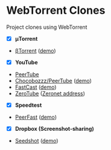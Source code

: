 # WebTorrent Clones
Project clones using WebTorrent

- [x] **μTorrent**
- [βTorrent](https://github.com/DiegoRBaquero/BTorrent) ([demo](https://btorrent.xyz))
- [x] **YouTube**
- [PeerTube](https://peertube.btorrent.xyz)
- [Chocobozzz/PeerTube](https://github.com/Chocobozzz/PeerTube) ([demo](http://peertube.cpy.re/))
- [FastCast](https://github.com/fastcast/fastcast) ([demo](http://fastcast.nz/))
- [ZeroTube](https://github.com/rllola/zeroTube) ([Zeronet address](http://127.0.0.1:43110/1FUQPLXHimgCvYHH7v3bJXspJ7bMBUXcEb))
- [x] **Speedtest**
- [PeerFast](https://github.com/DiegoRBaquero/PeerFast) ([demo](https://diegorbaquero.github.io/PeerFast/))
- [x] **Dropbox (Screenshot-sharing)**
- [Seedshot](https://github.com/twobucks/seedshot) ([demo](http://seedshot.io/))
